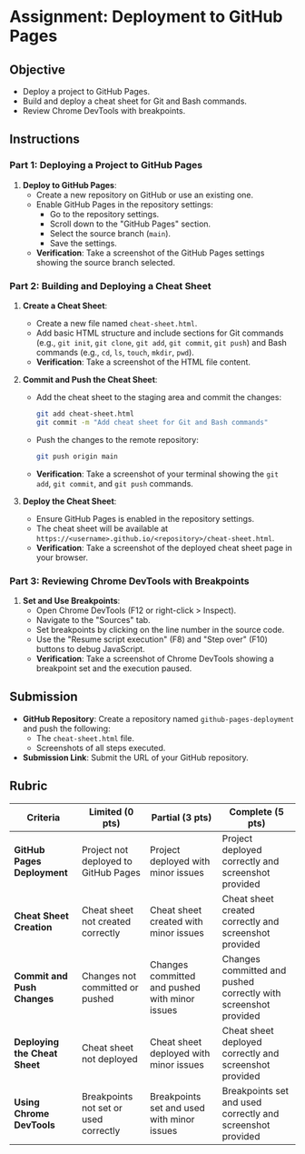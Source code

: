 # Assignment: Deployment to GitHub Pages

## Objective

- Deploy a project to GitHub Pages.
- Build and deploy a cheat sheet for Git and Bash commands.
- Review Chrome DevTools with breakpoints.

## Instructions

### Part 1: Deploying a Project to GitHub Pages

1. **Deploy to GitHub Pages**:
   - Create a new repository on GitHub or use an existing one.
   - Enable GitHub Pages in the repository settings:
     - Go to the repository settings.
     - Scroll down to the "GitHub Pages" section.
     - Select the source branch (`main`).
     - Save the settings.
   - **Verification**: Take a screenshot of the GitHub Pages settings showing the source branch selected.

### Part 2: Building and Deploying a Cheat Sheet

1. **Create a Cheat Sheet**:

   - Create a new file named `cheat-sheet.html`.
   - Add basic HTML structure and include sections for Git commands (e.g., `git init`, `git clone`, `git add`, `git commit`, `git push`) and Bash commands (e.g., `cd`, `ls`, `touch`, `mkdir`, `pwd`).
   - **Verification**: Take a screenshot of the HTML file content.

2. **Commit and Push the Cheat Sheet**:

   - Add the cheat sheet to the staging area and commit the changes:

     ```bash
     git add cheat-sheet.html
     git commit -m "Add cheat sheet for Git and Bash commands"
     ```

   - Push the changes to the remote repository:

     ```bash
     git push origin main
     ```

   - **Verification**: Take a screenshot of your terminal showing the `git add`, `git commit`, and `git push` commands.

3. **Deploy the Cheat Sheet**:
   - Ensure GitHub Pages is enabled in the repository settings.
   - The cheat sheet will be available at `https://<username>.github.io/<repository>/cheat-sheet.html`.
   - **Verification**: Take a screenshot of the deployed cheat sheet page in your browser.

### Part 3: Reviewing Chrome DevTools with Breakpoints

1. **Set and Use Breakpoints**:
   - Open Chrome DevTools (F12 or right-click > Inspect).
   - Navigate to the "Sources" tab.
   - Set breakpoints by clicking on the line number in the source code.
   - Use the "Resume script execution" (F8) and "Step over" (F10) buttons to debug JavaScript.
   - **Verification**: Take a screenshot of Chrome DevTools showing a breakpoint set and the execution paused.

## Submission

- **GitHub Repository**: Create a repository named `github-pages-deployment` and push the following:
  - The `cheat-sheet.html` file.
  - Screenshots of all steps executed.
- **Submission Link**: Submit the URL of your GitHub repository.

## Rubric

| Criteria                      | Limited (0 pts)                       | Partial (3 pts)                                | Complete (5 pts)                                                |
| ----------------------------- | ------------------------------------- | ---------------------------------------------- | --------------------------------------------------------------- |
| **GitHub Pages Deployment**   | Project not deployed to GitHub Pages  | Project deployed with minor issues             | Project deployed correctly and screenshot provided              |
| **Cheat Sheet Creation**      | Cheat sheet not created correctly     | Cheat sheet created with minor issues          | Cheat sheet created correctly and screenshot provided           |
| **Commit and Push Changes**   | Changes not committed or pushed       | Changes committed and pushed with minor issues | Changes committed and pushed correctly with screenshot provided |
| **Deploying the Cheat Sheet** | Cheat sheet not deployed              | Cheat sheet deployed with minor issues         | Cheat sheet deployed correctly and screenshot provided          |
| **Using Chrome DevTools**     | Breakpoints not set or used correctly | Breakpoints set and used with minor issues     | Breakpoints set and used correctly and screenshot provided      |
